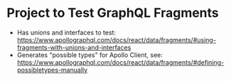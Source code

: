# Project to Test GraphQL Fragments

* Has unions and interfaces to test: https://www.apollographql.com/docs/react/data/fragments/#using-fragments-with-unions-and-interfaces
* Generates "possible types" for Apollo Client, see: https://www.apollographql.com/docs/react/data/fragments/#defining-possibletypes-manually
